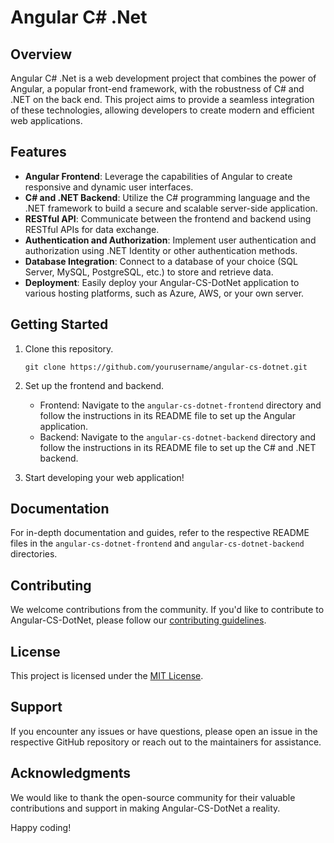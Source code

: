 # Angular C# .Net

## Overview
Angular C# .Net is a web development project that combines the power of Angular, a popular front-end framework, with the robustness of C# and .NET on the back end. 
This project aims to provide a seamless integration of these technologies, allowing developers to create modern and efficient web applications.

## Features
- **Angular Frontend**: Leverage the capabilities of Angular to create responsive and dynamic user interfaces.
- **C# and .NET Backend**: Utilize the C# programming language and the .NET framework to build a secure and scalable server-side application.
- **RESTful API**: Communicate between the frontend and backend using RESTful APIs for data exchange.
- **Authentication and Authorization**: Implement user authentication and authorization using .NET Identity or other authentication methods.
- **Database Integration**: Connect to a database of your choice (SQL Server, MySQL, PostgreSQL, etc.) to store and retrieve data.
- **Deployment**: Easily deploy your Angular-CS-DotNet application to various hosting platforms, such as Azure, AWS, or your own server.

## Getting Started
1. Clone this repository.
   ```shell
   git clone https://github.com/yourusername/angular-cs-dotnet.git
   ```

2. Set up the frontend and backend.
   - Frontend: Navigate to the `angular-cs-dotnet-frontend` directory and follow the instructions in its README file to set up the Angular application.
   - Backend: Navigate to the `angular-cs-dotnet-backend` directory and follow the instructions in its README file to set up the C# and .NET backend.

3. Start developing your web application!

## Documentation
For in-depth documentation and guides, refer to the respective README files in the `angular-cs-dotnet-frontend` and `angular-cs-dotnet-backend` directories.

## Contributing
We welcome contributions from the community. If you'd like to contribute to Angular-CS-DotNet, please follow our [contributing guidelines](CONTRIBUTING.md).

## License
This project is licensed under the [MIT License](LICENSE.md).

## Support
If you encounter any issues or have questions, please open an issue in the respective GitHub repository or reach out to the maintainers for assistance.

## Acknowledgments
We would like to thank the open-source community for their valuable contributions and support in making Angular-CS-DotNet a reality.

Happy coding!
